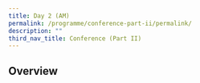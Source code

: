 ```yaml
---
title: Day 2 (AM)
permalink: /programme/conference-part-ii/permalink/
description: ""
third_nav_title: Conference (Part II)
---
```

## Overview
